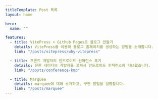 ```yaml
---
titleTemplate: Post 목록
layout: home

hero:
  name: ""

features:
  - title: VitePress + Github Pages로 블로그 만들기
    details: VitePress를 이용해 블로그 홈페이지를 생성하는 방법을 소개합니다.
    link: "/posts/vitepress/why-vitepress"

  - title: 프론트 개발자의 안드로이드 컨퍼런스 후기
    details: 친한 네이티브 개발자를 꼬셔서 안드로이드 컨퍼런스에 다녀왔습니다.
    link: "/posts/conference-kmp"

  - title: Marquee
    details: marquee에 대해 소개하고, 구현 방법을 설명합니다.
    link: "/posts/marquee"
---
```


